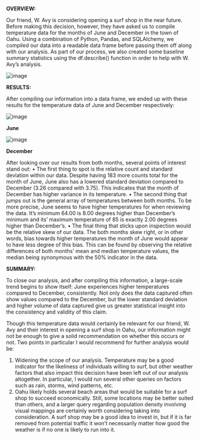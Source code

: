 **OVERVIEW:**

Our friend, W. Avy is considering opening a surf shop in the near future. Before making this decision, however, they have asked us to compile temperature data for the months of June and December in the town of Oahu. Using a combination of Python, Pandas, and SQLAlchemy, we compiled our data into a readable data frame before passing them off along with our analysis. As part of our process, we also created some baseline summary statistics using the df.describe() function in order to help with W. Avy’s analysis.

![image](https://user-images.githubusercontent.com/91284661/143625476-b3301295-1098-40bb-8910-a8811bbdf777.png)

**RESULTS:**

After compiling our information into a data frame, we ended up with these results for the temperature data of June and December respectively:

![image](https://user-images.githubusercontent.com/91284661/143625496-ad529d72-58f8-4dce-8aa8-d542fd472f9e.png)

**June**

![image](https://user-images.githubusercontent.com/91284661/143625506-85feea52-8310-4efd-9a03-c8a0621f2b63.png)
 
**December**

After looking over our results from both months, several points of interest stand out:
•	The first thing to spot is the relative count and standard deviation within our data. Despite having 183 more counts total for the month of June, June also has a lowered standard deviation compared to December (3.26 compared with 3.75). This indicates that the month of December has higher variance in its temperature.
•	The second thing that jumps out is the general array of temperatures between both months. To be more precise, June seems to have higher temperatures for when reviewing the data. It’s minimum 64.00 is 8.00 degrees higher than December’s minimum and its’ maximum temperature of 85 is exactly 2.00 degrees higher than December’s.
•	The final thing that sticks upon inspection would be the relative skew of our data. The both months skew right, or in other words, bias towards higher temperatures the month of June would appear to have less degree of this bias. This can be found by observing the relative differences of both months’ mean and median temperature values, the median being synonymous with the 50% indicator in the data.

**SUMMARY:**

To close our analysis, and after compiling this information, a large-scale trend begins to show itself: June experiences higher temperatures compared to December, consistently. Not only does the data captured often show values compared to the December, but the lower standard deviation and higher volume of data captured give us greater statistical insight into the consistency and validity of this claim.

Though this temperature data would certainly be relevant for our friend, W. Avy and their interest in opening a surf shop in Oahu, our information might not be enough to give a solid recommendation on whether this occurs or not. Two points in particular I would recommend for further analysis would be:

1)	Widening the scope of our analysis. Temperature may be a good indicator for the likeliness of individuals willing to surf, but other weather factors that also impact this decision have been left out of our analysis altogether. In particular, I would run several other queries on factors such as rain, storms, wind patterns, etc.
2)	Oahu likely holds several beach areas that would be suitable for a surf shop to succeed economically. Still, some locations may be better suited than others, and a larger query regarding population density involving visual mappings are certainly worth considering taking into consideration. A surf shop may be a good idea to invest in, but if it is far removed from potential traffic it won’t necessarily matter how good the weather is if no one is likely to run into it.
